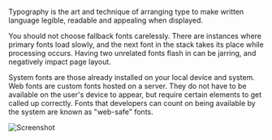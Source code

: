 Typography is the art and technique of arranging type to make written language legible, readable and appealing when displayed.

You should not choose fallback fonts carelessly. There are instances where primary fonts load slowly, and the next font in the stack takes its place while processing occurs. Having two unrelated fonts flash in can be jarring, and negatively impact page layout.

System fonts are those already installed on your local device and system. Web fonts are custom fonts hosted on a server. They do not have to be available on the user's device to appear, but require certain elements to get called up correctly. Fonts that developers can count on being available by the system are known as "web-safe" fonts.

![Screenshot](./images/ScreenshotA-ll.jpg)
